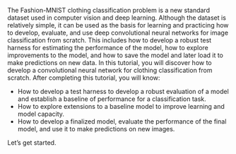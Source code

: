The Fashion-MNIST clothing classification problem is a new standard dataset used in computer
vision and deep learning. Although the dataset is relatively simple, it can be used as the basis
for learning and practicing how to develop, evaluate, and use deep convolutional neural networks
for image classification from scratch. This includes how to develop a robust test harness for
estimating the performance of the model, how to explore improvements to the model, and how
to save the model and later load it to make predictions on new data. In this tutorial, you will
discover how to develop a convolutional neural network for clothing classification from scratch.
After completing this tutorial, you will know:
- How to develop a test harness to develop a robust evaluation of a model and establish a
baseline of performance for a classification task.
- How to explore extensions to a baseline model to improve learning and model capacity.
- How to develop a finalized model, evaluate the performance of the final model, and use it
to make predictions on new images.

Let’s get started.
